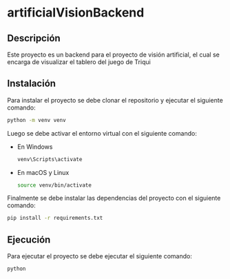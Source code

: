 # artificialVisionBackend

## Descripción

Este proyecto es un backend para el proyecto de visión artificial, el cual se encarga de visualizar el tablero del juego de Triqui

## Instalación

Para instalar el proyecto se debe clonar el repositorio y ejecutar el siguiente comando:

```bash
python -m venv venv
```

Luego se debe activar el entorno virtual con el siguiente comando:

- En Windows

    ```bash
    venv\Scripts\activate
    ```

- En macOS y Linux

    ```bash
    source venv/bin/activate
    ```

Finalmente se debe instalar las dependencias del proyecto con el siguiente comando:

```bash
pip install -r requirements.txt
```

## Ejecución

Para ejecutar el proyecto se debe ejecutar el siguiente comando:

```bash
python 
```
